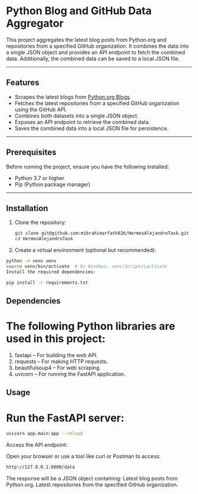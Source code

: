 # Python Blog and GitHub Data Aggregator

This project aggregates the latest blog posts from Python.org and repositories from a specified GitHub organization. It combines the data into a single JSON object and provides an API endpoint to fetch the combined data. Additionally, the combined data can be saved to a local JSON file.

---

## Features

- Scrapes the latest blogs from [Python.org Blogs](https://www.python.org/blogs/).
- Fetches the latest repositories from a specified GitHub organization using the GitHub API.
- Combines both datasets into a single JSON object.
- Exposes an API endpoint to retrieve the combined data.
- Saves the combined data into a local JSON file for persistence.

---

## Prerequisites

Before running the project, ensure you have the following installed:

- Python 3.7 or higher
- Pip (Python package manager)

---

## Installation

1. Clone the repository:

   ```bash
   git clone git@github.com:mibrahimarfath826/HermesAlejandroTask.git
   cd HermesAlejandroTask

2. Create a virtual environment (optional but recommended):

```bash
python -m venv venv
source venv/bin/activate  # On Windows: venv\Scripts\activate
Install the required dependencies:
```

```bash
pip install -r requirements.txt
```

## Dependencies
# The following Python libraries are used in this project:

1. fastapi – For building the web API.
2. requests – For making HTTP requests.
3. beautifulsoup4 – For web scraping.
4. uvicorn – For running the FastAPI application.


## Usage
# Run the FastAPI server:

```bash
uvicorn app.main:app --reload
```
Access the API endpoint:

Open your browser or use a tool like curl or Postman to access:
```bash
http://127.0.0.1:8000/data
```
The response will be a JSON object containing:
Latest blog posts from Python.org.
Latest repositories from the specified GitHub organization.